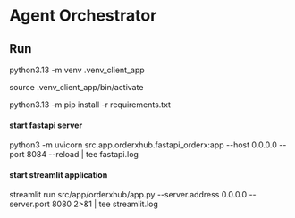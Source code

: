 # Agent Orchestrator

## Run
python3.13 -m venv .venv_client_app

source .venv_client_app/bin/activate   

python3.13 -m pip install -r requirements.txt  

#### start fastapi server
python3 -m uvicorn src.app.orderxhub.fastapi_orderx:app --host 0.0.0.0 --port 8084 --reload | tee fastapi.log

#### start streamlit application
streamlit run src/app/orderxhub/app.py --server.address 0.0.0.0 --server.port 8080 2>&1 | tee streamlit.log